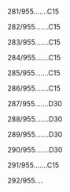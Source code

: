 281/955.......C15 


282/955.......C15 


283/955.......C15 


284/955.......C15 


285/955.......C15 


286/955.......C15 


287/955.......D30 


288/955.......D30 


289/955.......D30 


290/955.......D30 


291/955.......C15 


292/955.... 

